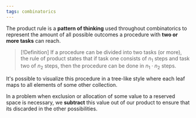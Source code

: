 ```yaml
---
tags: combinatorics
---
```

The product rule is a **pattern of thinking** used throughout combinatorics to represent the amount of all possible outcomes a procedure with **two or more tasks** can reach.

>[!Definition]
>If a procedure can be divided into two tasks (or more), the rule of product states that if task one consists of $n_{1}$ steps and task two of $n_{2}$ steps, then the procedure can be done in $n_{1}\cdot n_{2}$ steps.

It's possible to visualize this procedure in a tree-like style where each leaf maps to all elements of some other collection.

In a problem when exclusion or allocation of some value to a reserved space is necessary, we **subtract** this value out of our product to ensure that its discarded in the other possibilities.